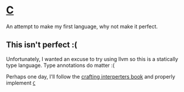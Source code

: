 # [C](https://github.com/TodePond/C)
An attempt to make my first language, why not make it perfect.


## This isn't perfect :(
Unfortunately, I wanted an excuse to try using llvm so this is a statically type language. Type annotations do matter :(

Perhaps one day, I'll follow the [crafting interperters book](https://www.craftinginterpreters.com/) and properly implement [`C`](https://github.com/TodePond/C)
